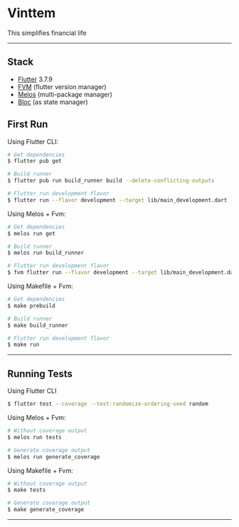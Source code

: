 # Vinttem

This simplifies financial life

---

## Stack
- [Flutter](https://docs.flutter.dev/release/release-notes) 3.7.9
- [FVM](https://fvm.app/) (flutter version manager)
- [Melos](https://melos.invertase.dev/) (multi-package manager)
- [Bloc](https://bloclibrary.dev/) (as state manager)

## First Run

Using Flutter CLI:
```sh
# Get dependencies
$ flutter pub get

# Build runner
$ flutter pub run build_runner build --delete-conflicting-outputs

# Flutter run development flavor
$ flutter run --flavor development --target lib/main_development.dart
```

Using Melos + Fvm:
```sh
# Get dependencies
$ melos run get

# Build runner
$ melos run build_runner

# Flutter run development flavor
$ fvm flutter run --flavor development --target lib/main_development.dart
```

Using Makefile + Fvm:
```sh
# Get dependencies
$ make prebuild

# Build runner
$ make build_runner

# Flutter run development flavor
$ make run
```
---

## Running Tests

Using Flutter CLI
```sh
$ flutter test --coverage --test-randomize-ordering-seed random
```

Using Melos + Fvm:
```sh
# Without coverage output
$ melos run tests

# Generate coverage output
$ melos run generate_coverage
```

Using Makefile + Fvm:
```sh
# Without coverage output
$ make tests

# Generate coverage output
$ make generate_coverage
```
---

